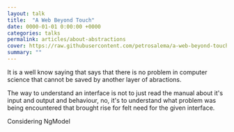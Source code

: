 ```yaml
---
layout: talk
title:  "A Web Beyond Touch"
date: 0000-01-01 0:00:00 +0000
categories: talks
permalink: articles/about-abstractions
cover: https://raw.githubusercontent.com/petrosalema/a-web-beyond-touch/master/video-cover.jpg
summary: ""
---
```


It is a well know saying that says that there is no problem in computer science
that cannot be saved by another layer of abractions.

The way to understand an interface is not to just read the manual about it's
input and output and behaviour, no, it's to understand what problem was being
encountered that brought rise for felt need for the given interface.

Considering NgModel
